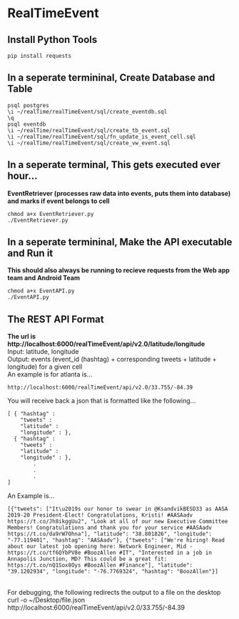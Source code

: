 # RealTimeEvent

## Install Python Tools
```
pip install requests
```

## In a seperate termininal, Create Database and Table
```
psql postgres
\i ~/realTime/realTimeEvent/sql/create_eventdb.sql
\q
psql eventdb
\i ~/realTime/realTimeEvent/sql/create_tb_event.sql
\i ~/realTime/realTimeEvent/sql/fn_update_is_event_cell.sql
\i ~/realTime/realTimeEvent/sql/create_vw_event.sql
```

## In a seperate terminal, This gets executed ever hour...
**EventRetriever (processes raw data into events, puts them into database) and marks if event belongs to cell**<br />
```
chmod a+x EventRetriever.py
./EventRetriever.py
```

## In a seperate termininal, Make the API executable and Run it
**This should also always be running to recieve requests from the Web app team and Android Team**<br />
```
chmod a+x EventAPI.py
./EventAPI.py
```

## The REST API Format
**The url is  http://localhost:6000/realTimeEvent/api/v2.0/latitude/longitude**<br />
Input: latitude, longitude<br />
Output: events (event_id (hashtag) + corresponding tweets + latitude + longitude) for a given cell<br />
An example is for atlanta is...<br />
```
http://localhost:6000/realTimeEvent/api/v2.0/33.755/-84.39
```
You will receive back a json that is formatted like the following...<br />
```
[ { "hashtag" :
    "tweets" :
    "latitude" :
    "longitude" : },
  { "hashtag" :
    "tweets" :
    "latitude" :
    "longitude" : },
        .
        .
        .
]
```
An Example is...<br />
```
[{"tweets": ["It\u2019s our honor to swear in @KsandvikBESD33 as AASA 2019-20 President-Elect! Congratulations, Kristi! #AASAadv https://t.co/Jh8ikggUu2", "Look at all of our new Executive Committee Members! Congratulations and thank you for your service #AASAadv https://t.co/da9rW7Ohna"], "latitude": "38.801826", "longitude": "-77.119401", "hashtag": "AASAadv"}, {"tweets": ["We're hiring! Read about our latest job opening here: Network Engineer, Mid - https://t.co/tf6QYbPV8e #BoozAllen #IT", "Interested in a job in Annapolis Junction, MD? This could be a great fit: https://t.co/nQ1Sox8Oys #BoozAllen #Finance"], "latitude": "39.1202934", "longitude": "-76.7769324", "hashtag": "BoozAllen"}]
```

<br />
For debugging, the following redirects the output to a file on the desktop<br />
curl -o ~/Desktop/file.json http://localhost:6000/realTimeEvent/api/v2.0/33.755/-84.39<br />


